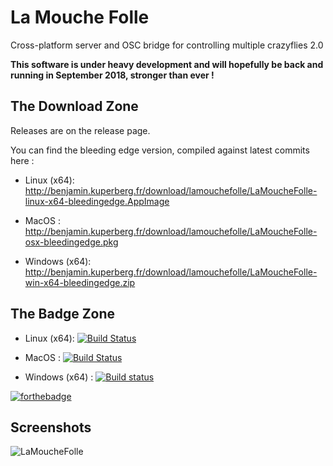 # La Mouche Folle
Cross-platform server and OSC bridge for controlling multiple crazyflies 2.0

**This software is under heavy development and will hopefully be back and running in September 2018, stronger than ever !**

## The Download Zone

Releases are on the release page.

You can find the bleeding edge version, compiled against latest commits here :

- Linux (x64):  http://benjamin.kuperberg.fr/download/lamouchefolle/LaMoucheFolle-linux-x64-bleedingedge.AppImage

- MacOS :  http://benjamin.kuperberg.fr/download/lamouchefolle/LaMoucheFolle-osx-bleedingedge.pkg
 
- Windows (x64):  http://benjamin.kuperberg.fr/download/lamouchefolle/LaMoucheFolle-win-x64-bleedingedge.zip

## The Badge Zone

- Linux (x64):  [![Build Status](https://travis-matrix-badges.herokuapp.com/repos/benkuper/LaMoucheFolle/branches/master/2)](https://travis-ci.org/benkuper/LaMoucheFolle)

- MacOS : [![Build Status](https://travis-matrix-badges.herokuapp.com/repos/benkuper/LaMoucheFolle/branches/master/1)](https://travis-ci.org/benkuper/LaMoucheFolle)

- Windows (x64) : [![Build status](https://ci.appveyor.com/api/projects/status/34kjvafxyv9o71nr?svg=true)](https://ci.appveyor.com/project/benkuper/lamouchefolle)

[![forthebadge](http://forthebadge.com/images/badges/gluten-free.svg)](http://forthebadge.com)

## Screenshots

![LaMoucheFolle](http://benjamin.kuperberg.fr/download/lamouchefoll.png)

